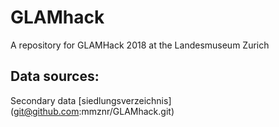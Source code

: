 # GLAMhack

A repository for GLAMHack 2018 at the Landesmuseum Zurich

## Data sources:
Secondary data
[siedlungsverzeichnis] (git@github.com:mmznr/GLAMhack.git)